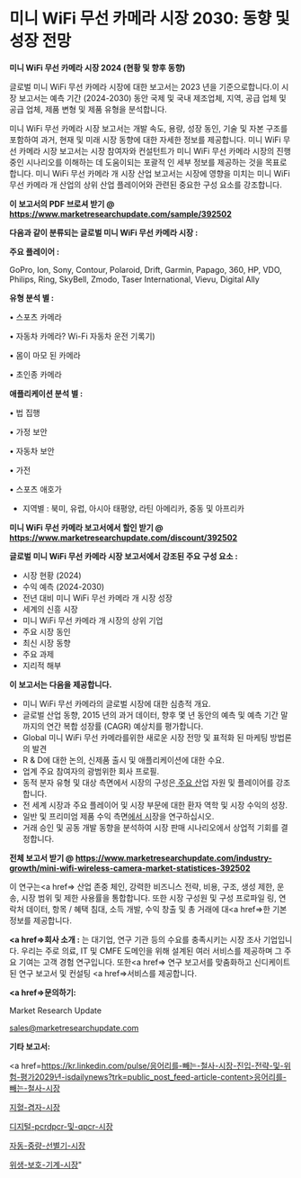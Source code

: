 # 미니 WiFi 무선 카메라 시장 2030: 동향 및 성장 전망

<strong>미니 WiFi 무선 카메라 시장 2024 (현황 및 향후 동향)</strong>

글로벌 미니 WiFi 무선 카메라 시장에 대한 보고서는 2023 년을 기준으로합니다.이 시장 보고서는 예측 기간 (2024-2030) 동안 국제 및 국내 제조업체, 지역, 공급 업체 및 공급 업체, 제품 변형 및 제품 유형을 분석합니다.

미니 WiFi 무선 카메라 시장 보고서는 개발 속도, 용량, 성장 동인, 기술 및 자본 구조를 포함하여 과거, 현재 및 미래 시장 동향에 대한 자세한 정보를 제공합니다. 미니 WiFi 무선 카메라 시장 보고서는 시장 참여자와 컨설턴트가 미니 WiFi 무선 카메라 시장의 진행중인 시나리오를 이해하는 데 도움이되는 포괄적 인 세부 정보를 제공하는 것을 목표로합니다. 미니 WiFi 무선 카메라 개 시장 산업 보고서는 시장에 영향을 미치는 미니 WiFi 무선 카메라 개 산업의 상위 산업 플레이어와 관련된 중요한 구성 요소를 강조합니다.



<strong>이 보고서의 PDF 브로셔 받기 @ <a href=https://www.marketresearchupdate.com/sample/392502>https://www.marketresearchupdate.com/sample/392502</a></strong>



<strong>다음과 같이 분류되는 글로벌 미니 WiFi 무선 카메라 시장 :</strong>



<strong>주요 플레이어 :</strong>

GoPro, Ion, Sony, Contour, Polaroid, Drift, Garmin, Papago, 360, HP, VDO, Philips, Ring, SkyBell, Zmodo, Taser International, Vievu, Digital Ally



<strong>유형 분석 별 :</strong>

• 스포츠 카메라

• 자동차 카메라? Wi-Fi 자동차 운전 기록기)

• 몸이 마모 된 카메라

• 초인종 카메라



<strong>애플리케이션 분석 별 :</strong>

• 법 집행

• 가정 보안

• 자동차 보안

• 가전

• 스포츠 애호가

<ul>
  <li>지역별 : 북미, 유럽, 아시아 태평양, 라틴 아메리카, 중동 및 아프리카</li>
</ul>


<strong>미니 WiFi 무선 카메라 보고서에서 할인 받기 @ <a href=https://www.marketresearchupdate.com/discount/392502>https://www.marketresearchupdate.com/discount/392502</a></strong>



<strong>글로벌 미니 WiFi 무선 카메라 시장 보고서에서 강조된 주요 구성 요소 :</strong>
<ul>
  <li>시장 현황 (2024)</li>
  <li>수익 예측 (2024-2030)</li>
  <li>전년 대비 미니 WiFi 무선 카메라 개 시장 성장</li>
  <li>세계의 신흥 시장</li>
  <li>미니 WiFi 무선 카메라 개 시장의 상위 기업</li>
  <li>주요 시장 동인</li>
  <li>최신 시장 동향</li>
  <li>주요 과제</li>
  <li>지리적 해부</li>
</ul>


<strong>이 보고서는 다음을 제공합니다.</strong>
<ul>
  <li>미니 WiFi 무선 카메라의 글로벌 시장에 대한 심층적 개요.</li>
  <li>글로벌 산업 동향, 2015 년의 과거 데이터, 향후 몇 년 동안의 예측 및 예측 기간 말까지의 연간 복합 성장률 (CAGR) 예상치를 평가합니다.</li>
  <li>Global 미니 WiFi 무선 카메라를위한 새로운 시장 전망 및 표적화 된 마케팅 방법론의 발견</li>
  <li>R &amp; D에 대한 논의, 신제품 출시 및 애플리케이션에 대한 수요.</li>
  <li>업계 주요 참여자의 광범위한 회사 프로필.</li>
  <li>동적 분자 유형 및 대상 측면에서 시장의 구성은<a href=> 주요 산</a>업 자원 및 플레이어를 강조합니다.</li>
  <li>전 세계 시장과 주요 플레이어 및 시장 부문에 대한 환자 역학 및 시장 수익의 성장.</li>
  <li>일반 및 프리미엄 제품 수익 측면<a href=>에서 시</a>장을 연구하십시오.</li>
  <li>거래 승인 및 공동 개발 동향을 분석하여 시장 판매 시나리오에서 상업적 기회를 결정합니다.</li>
</ul>



<strong>전체 보고서 받기 @ <a href=https://www.marketresearchupdate.com/industry-growth/mini-wifi-wireless-camera-market-statistices-392502>https://www.marketresearchupdate.com/industry-growth/mini-wifi-wireless-camera-market-statistices-392502</a></strong>

이 연구는<a href=> 산업 존중</a> 체인, 강력한 비즈니스 전략, 비용, 구조, 생성 제한, 운송, 시장 범위 및 제한 사용률을 통합합니다. 또한 시장 구성원 및 구성 프로파일 링, 연락처 데이터, 항목 / 혜택 침대, 소득 개발, 수익 창출 및 총 거래에 대<a href=>한 기본 </a>정보를 제공합니다.



<strong><a href=>회사 소</a>개 :</strong>
는 대기업, 연구 기관 등의 수요를 충족시키는 시장 조사 기업입니다. 우리는 주로 의료, IT 및 CMFE 도메인을 위해 설계된 여러 서비스를 제공하며 그 주요 기여는 고객 경험 연구입니다. 또한<a href=> 연구 보</a>고서를 맞춤화하고 신디케이트 된 연구 보고서 및 컨설팅 <a href=>서비스</a>를 제공합니다.



<strong><a href=>문의하기:</a></strong>

Market Research Update

sales@marketresearchupdate.com



<strong>기타 보고서:</strong>

<a href=https://kr.linkedin.com/pulse/응어리를-빼는-철사-시장-진입-전략-및-위험-평가2029년-isdailynews?trk=public_post_feed-article-content>응어리를-빼는-철사-시장</a>

<a href=https://www.linkedin.com/pulse/지혈-겸자-시장-동향-및-성장-전망-survey-savvy-insights-360-analysis-purpf/>지혈-겸자-시장</a>

<a href=https://www.linkedin.com/pulse/디지털-pcrdpcr-및-qpcr-시장-경쟁-분석-성장-잠재력-2029-ifzif/>디지털-pcrdpcr-및-qpcr-시장</a>

<a href=https://www.linkedin.com/pulse/자동-중량-선별기-시장-현재-및-미래-성장-2029-isdailynews-rhcwf/>자동-중량-선별기-시장</a>

<a href=https://www.linkedin.com/pulse/위생-보호-기계-시장-규모-및-성장-2023-trendsetters-talk-360-analysis-i9byc/>위생-보호-기계-시장</a>"
